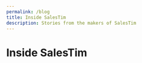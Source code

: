 ```yaml
---
permalink: /blog
title: Inside SalesTim
description: Stories from the makers of SalesTim
---
```


# Inside SalesTim

<BlogCards folder="/blog/" tag="" />